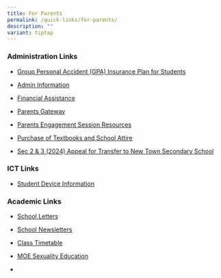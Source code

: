 ```yaml
---
title: For Parents
permalink: /quick-links/for-parents/
description: ""
variant: tiptap
---
```

<h3>Administration Links</h3>
<ul data-tight="true" class="tight">
<li>
<p><a href="/about-us/links/parents/group-personal-accident-gpa-insurance-plan-for-students" rel="noopener noreferrer nofollow" target="_blank">Group Personal Accident (GPA) Insurance Plan for Students</a>
</p>
</li>
<li>
<p><a href="/about-us/links/parents/admin-information" rel="noopener noreferrer nofollow" target="_blank">Admin Information</a>
</p>
</li>
<li>
<p><a href="/about-us/links/parents/financial-assistance" rel="noopener noreferrer nofollow" target="_blank">Financial&nbsp;Assistance</a>
</p>
</li>
<li>
<p><a href="https://pg.moe.edu.sg/" rel="noopener noreferrer nofollow" target="_blank">Parents Gateway</a>
</p>
</li>
<li>
<p><a href="/about-us/links/parents/parents-engagement-session-resources" rel="noopener noreferrer nofollow" target="_blank">Parents Engagement Session Resources</a>
</p>
</li>
<li>
<p><a href="/about-us/links/parents/purchase-of-textbooks-and-school-attire" rel="noopener noreferrer nofollow" target="_blank">Purchase of Textbooks and School Attire</a>
</p>
</li>
<li>
<p><a href="https://form.gov.sg/651f5ca534442500124340fd" rel="noopener noreferrer nofollow" target="_blank">Sec 2 &amp; 3 (2024) Appeal for Transfer to New Town Secondary School</a>
</p>
</li>
</ul>
<h3>ICT Links</h3>
<ul data-tight="true" class="tight">
<li>
<p><a href="https://www.newtownsec.moe.edu.sg/student-device-information/" rel="noopener noreferrer nofollow" target="_blank">Student Device Information</a>
</p>
</li>
</ul>
<h3>Academic Links</h3>
<ul data-tight="true" class="tight">
<li>
<p><a href="/about-us/links/parents/school-letters" rel="noopener noreferrer nofollow" target="_blank">School Letters</a>
</p>
</li>
<li>
<p><a href="/about-us/links/parents/school-newsletters" rel="noopener noreferrer nofollow" target="_blank">School Newsletters</a>
</p>
</li>
<li>
<p><a href="/others/announcements/class-timetable" rel="noopener noreferrer nofollow" target="_blank">Class Timetable</a>
</p>
</li>
<li>
<p><a href="https://newtownsec.moe.edu.sg/about-us/links/parents/moe-sexuality-education" rel="noopener noreferrer nofollow" target="_blank">MOE Sexuality Education</a>
</p>
</li>
<li>
<p></p>
</li>
</ul>
<p></p>
